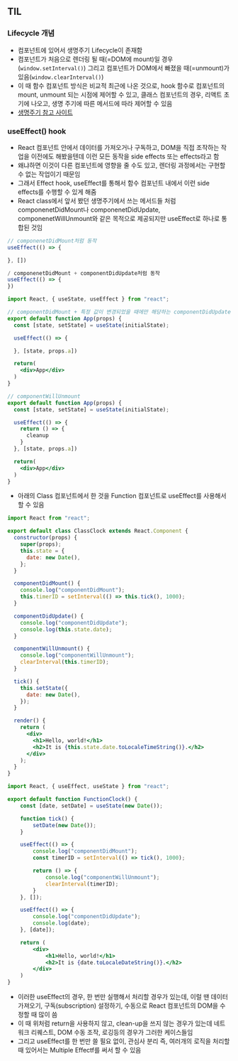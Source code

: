 ## TIL

### Lifecycle 개념
- 컴포넌트에 있어서 생명주기 Lifecycle이 존재함
- 컴포넌트가 처음으로 렌더링 될 때(=DOM에 mount)일 경우(`window.setInterval()`) 그리고 컴포넌트가 DOM에서 빠졌을 때(=unmount)가 있음(`window.clearInterval()`)
- 이 때 함수 컴포넌트 방식은 비교적 최근에 나온 것으로, hook 함수로 컴포넌트의 mount, unmount 되는 시점에 제어할 수 있고, 클래스 컴포넌트의 경우, 리액트 초기에 나오고, 생명 주기에 따른 메서드에 따라 제어할 수 있음
- [생명주기 참고 사이트](https://projects.wojtekmaj.pl/react-lifecycle-methods-diagram/)

### useEffect() hook
- React 컴포넌트 안에서 데이터를 가져오거나 구독하고, DOM을 직접 조작하는 작업을 이전에도 해봤을텐데 이런 모든 동작을 side effects 또는 effects라고 함
- 왜냐하면 이것이 다른 컴포넌트에 영향을 줄 수도 있고, 렌더링 과정에서는 구현할 수 없는 작업이기 때문임
- 그래서 Effect hook, useEffect를 통해서 함수 컴포넌트 내에서 이런 side effects를 수행할 수 있게 해줌
- React class에서 앞서 봤던 생명주기에서 쓰는 메서드들 처럼 componenetDidMount나 componenetDidUpdate, componenetWillUnmount와 같은 목적으로 제공되지만 useEffect로 하나로 통합된 것임
```jsx
// componenetDidMount처럼 동작
useEffect(() => {

}, [])

/ componenetDidMount + componentDidUpdate처럼 동작
useEffect(() => {
})

import React, { useState, useEffect } from "react";

// componentDidMount + 특정 값이 변경되었을 때에만 해당하는 componentDidUpdate처럼 동작
export default function App(props) {
  const [state, setState] = useState(initialState);

  useEffect(() => {

  }, [state, props.a])

  return(
    <div>App</div>
  )
}

// componentWillUnmount
export default function App(props) {
  const [state, setState] = useState(initialState);

  useEffect(() => {
    return () => {
      cleanup
    }
  }, [state, props.a])

  return(
    <div>App</div>
  )
}
```
- 아래의 Class 컴포넌트에서 한 것을 Function 컴포넌트로 useEffect를 사용해서 할 수 있음
```jsx
import React from "react";

export default class ClassClock extends React.Component {
  constructor(props) {
    super(props);
    this.state = {
      date: new Date(),
    };
  }

  componentDidMount() {
    console.log("componentDidMount");
    this.timerID = setInterval(() => this.tick(), 1000);
  }

  componentDidUpdate() {
    console.log("componentDidUpdate");
    console.log(this.state.date);
  }

  componentWillUnmount() {
    console.log("componentWillUnmount");
    clearInterval(this.timerID);
  }

  tick() {
    this.setState({
      date: new Date(),
    });
  }

  render() {
    return (
      <div>
        <h1>Hello, world!</h1>
        <h2>It is {this.state.date.toLocaleTimeString()}.</h2>
      </div>
    );
  }
}
```
```jsx
import React, { useEffect, useState } from "react";

export default function FunctionClock() {
    const [date, setDate] = useState(new Date());

    function tick() {
        setDate(new Date());
    }

    useEffect(() => {
        console.log("componentDidMount");
        const timerID = setInterval(() => tick(), 1000);

        return () => {
            console.log("componentWillUnmount");
            clearInterval(timerID);
        }
    }, []);

    useEffect(() => {
        console.log("componentDidUpdate");
        console.log(date);
    }, [date]);

    return (
        <div>
            <h1>Hello, world!</h1>
            <h2>It is {date.toLocaleDateString()}.</h2>
        </div>
    )
}
```
- 이러한 useEffect의 경우, 한 번만 실행해서 처리할 경우가 있는데, 이럴 땐 데이터 가져오기, 구독(subscription) 설정하기, 수동으로 React 컴포넌트의 DOM을 수정할 때 많이 씀
- 이 때 위처럼 return을 사용하지 않고, clean-up을 쓰지 않는 경우가 있는데 네트워크 리퀘스트, DOM 수동 조작, 로깅등의 경우가 그러한 케이스들임
- 그리고 useEffect를 한 번만 쓸 필요 없이, 관심사 분리 즉, 여러개의 로직을 처리할 때 있어서는 Multiple Effectf를 써서 할 수 있음
